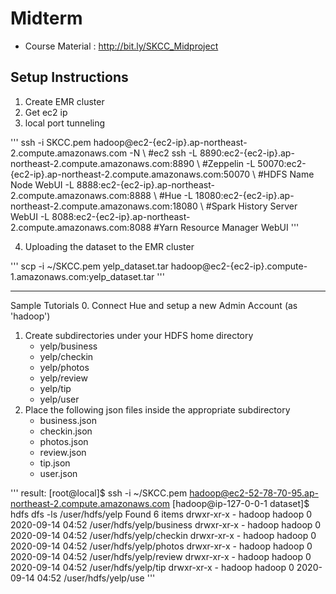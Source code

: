 # Midterm
* Course Material : http://bit.ly/SKCC_Midproject

## Setup Instructions
1. Create EMR cluster
2. Get ec2 ip
3. local port tunneling

'''
ssh -i SKCC.pem hadoop@ec2-{ec2-ip}.ap-northeast-2.compute.amazonaws.com -N \       #ec2 ssh
 -L 8890:ec2-{ec2-ip}.ap-northeast-2.compute.amazonaws.com:8890 \                   #Zeppelin
 -L 50070:ec2-{ec2-ip}.ap-northeast-2.compute.amazonaws.com:50070 \                 #HDFS Name Node WebUI
 -L 8888:ec2-{ec2-ip}.ap-northeast-2.compute.amazonaws.com:8888 \                   #Hue
 -L 18080:ec2-{ec2-ip}.ap-northeast-2.compute.amazonaws.com:18080 \                 #Spark History Server WebUI
 -L 8088:ec2-{ec2-ip}.ap-northeast-2.compute.amazonaws.com:8088                     #Yarn Resource Manager WebUI
'''

4. Uploading the dataset to the EMR cluster

'''
scp -i ~/SKCC.pem yelp_dataset.tar hadoop@ec2-{ec2-ip}.compute-1.amazonaws.com:yelp_dataset.tar
'''

---------------------------------------

Sample Tutorials
0. Connect Hue and setup a new Admin Account (as 'hadoop')
1. Create subdirectories under your HDFS home directory
    - yelp/business
    - yelp/checkin
    - yelp/photos
    - yelp/review
    - yelp/tip
    - yelp/user
2. Place the following json files inside the appropriate subdirectory
    - business.json
    - checkin.json
    - photos.json
    - review.json
    - tip.json
    - user.json

'''
result:
[root@local]$ ssh -i ~/SKCC.pem hadoop@ec2-52-78-70-95.ap-northeast-2.compute.amazonaws.com
[hadoop@ip-127-0-0-1 dataset]$ hdfs dfs -ls /user/hdfs/yelp
Found 6 items
drwxr-xr-x   - hadoop hadoop          0 2020-09-14 04:52 /user/hdfs/yelp/business
drwxr-xr-x   - hadoop hadoop          0 2020-09-14 04:52 /user/hdfs/yelp/checkin
drwxr-xr-x   - hadoop hadoop          0 2020-09-14 04:52 /user/hdfs/yelp/photos
drwxr-xr-x   - hadoop hadoop          0 2020-09-14 04:52 /user/hdfs/yelp/review
drwxr-xr-x   - hadoop hadoop          0 2020-09-14 04:52 /user/hdfs/yelp/tip
drwxr-xr-x   - hadoop hadoop          0 2020-09-14 04:52 /user/hdfs/yelp/use
'''





    
    
    
    
    
    
    
    
    
